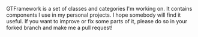 GTFramework is a set of classes and categories I'm working on. It contains components I use in my personal projects. I hope somebody will find it useful. If you want to improve or fix some parts of it, please do so in your forked branch and make me a pull request!
